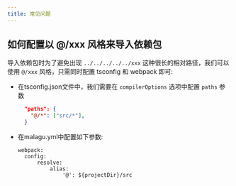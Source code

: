 ```yaml
---
title: 常见问题
---
```


## 如何配置以 @/xxx 风格来导入依赖包
导入依赖包时为了避免出现 `../../../../../xxx` 这种很长的相对路径，我们可以使用 `@/xxx` 风格，只需同时配置 tsconfig 和 webpack 即可:
- 在tsconfig.json文件中，我们需要在 `compilerOptions` 选项中配置 `paths` 参数
  ```json
    "paths": {
      "@/*": ["src/*"],
    }
  ```
- 在malagu.yml中配置如下参数:
  ```ymal
  webpack:
    config:
        resolve:
            alias:
                '@': ${projectDir}/src
  ````